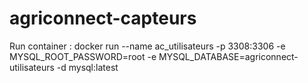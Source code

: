 # agriconnect-capteurs

Run container : docker run --name ac_utilisateurs -p 3308:3306  -e MYSQL_ROOT_PASSWORD=root -e MYSQL_DATABASE=agriconnect-utilisateurs -d mysql:latest